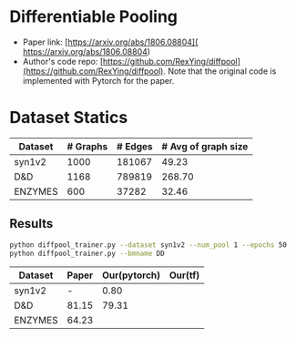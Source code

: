 # Differentiable Pooling

- Paper link: [https://arxiv.org/abs/1806.08804]( https://arxiv.org/abs/1806.08804)
- Author's code repo: [https://github.com/RexYing/diffpool](https://github.com/RexYing/diffpool). Note that the original code is 
  implemented with Pytorch for the paper. 

# Dataset Statics

| Dataset | # Graphs | # Edges | # Avg of graph size |
|---------|----------|---------|---------------------|
| syn1v2  | 1000     | 181067  | 49.23               |
| D&D     | 1168     | 789819  | 268.70              |
| ENZYMES | 600      | 37282   | 32.46               |

Results
-------

```bash
python diffpool_trainer.py --dataset syn1v2 --num_pool 1 --epochs 50
python diffpool_trainer.py --bmname DD
```

| Dataset | Paper | Our(pytorch) | Our(tf) |
|---------|-------|--------------|---------|
| syn1v2  | -     | 0.80         |         |
| D&D     | 81.15 | 79.31        |         |
| ENZYMES | 64.23 |              |         |